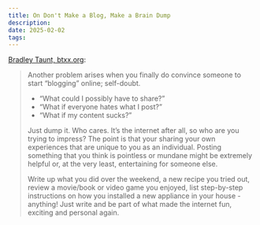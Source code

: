 ```yaml
---
title: On Don't Make a Blog, Make a Brain Dump
description:
date: 2025-02-02
tags:
---
```


[Bradley Taunt, btxx.org](https://btxx.org/posts/dump/#menu):

> Another problem arises when you finally do convince someone to start “blogging” online; self-doubt.
>
> -  “What could I possibly have to share?”
> -  “What if everyone hates what I post?”
> -  “What if my content sucks?”
>
> Just dump it. Who cares. It’s the internet after all, so who are you trying to impress? The point is that your sharing your own experiences that are unique to you as an individual. Posting something that you think is pointless or mundane might be extremely helpful or, at the very least, entertaining for someone else.
>
> Write up what you did over the weekend, a new recipe you tried out, review a movie/book or video game you enjoyed, list step-by-step instructions on how you installed a new appliance in your house - anything! Just write and be part of what made the internet fun, exciting and personal again.
